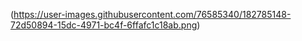 (https://user-images.githubusercontent.com/76585340/182785148-72d50894-15dc-4971-bc4f-6ffafc1c18ab.png)
